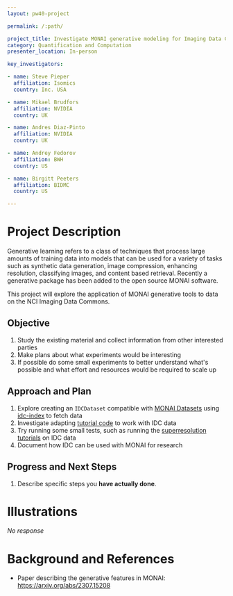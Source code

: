 ```yaml
---
layout: pw40-project

permalink: /:path/

project_title: Investigate MONAI generative modeling for Imaging Data Commons
category: Quantification and Computation
presenter_location: In-person

key_investigators:

- name: Steve Pieper
  affiliation: Isomics
  country: Inc. USA

- name: Mikael Brudfors
  affiliation: NVIDIA
  country: UK

- name: Andres Diaz-Pinto
  affiliation: NVIDIA
  country: UK

- name: Andrey Fedorov
  affiliation: BWH
  country: US

- name: Birgitt Peeters
  affiliation: BIDMC
  country: US

---
```


# Project Description

<!-- Add a short paragraph describing the project. -->

Generative learning refers to a class of techniques that process large amounts of training data into models that can be used for a variety of tasks such as synthetic data generation, image compression, enhancing resolution, classifying images, and content based retrieval.  Recently a generative package has been added to the open source MONAI software.

This project will explore the application of MONAI generative tools to data on the NCI Imaging Data Commons.

## Objective

<!-- Describe here WHAT you would like to achieve (what you will have as end result). -->

1.  Study the existing material and collect information from other interested parties
2.  Make plans about what experiments would be interesting
3.  If possible do some small experiments to better understand what's possible and what effort and resources would be required to scale up

## Approach and Plan

<!-- Describe here HOW you would like to achieve the objectives stated above. -->

1.  Explore creating an `IDCDataset` compatible with [MONAI Datasets](https://docs.monai.io/en/latest/data.html) using [idc-index](https://github.com/ImagingDataCommons/idc-index) to fetch data
2.  Investigate adapting [tutorial code](https://github.com/Project-MONAI/tutorials/tree/main/generative) to work with IDC data
3.  Try running some small tests, such as running the [superresolution tutorials](https://github.com/Project-MONAI/GenerativeModels/blob/main/tutorials/generative/2d_super_resolution/2d_stable_diffusion_v2_super_resolution.ipynb) on IDC data
4.  Document how IDC can be used with MONAI for research

## Progress and Next Steps

<!-- Update this section as you make progress, describing of what you have ACTUALLY DONE.
     If there are specific steps that you could not complete then you can describe them here, too. -->

1.  Describe specific steps you **have actually done**.

# Illustrations

<!-- Add pictures and links to videos that demonstrate what has been accomplished. -->

*No response*

# Background and References

<!-- If you developed any software, include link to the source code repository.
     If possible, also add links to sample data, and to any relevant publications. -->

*   Paper describing the generative features in MONAI: <https://arxiv.org/abs/2307.15208>
